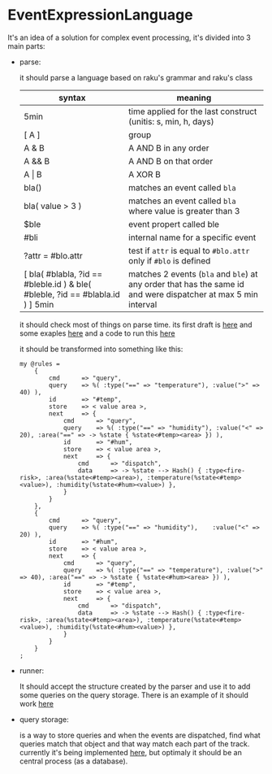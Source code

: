 # EventExpressionLanguage


It's an idea of a solution for complex event processing, it's divided into 3 main parts:

- parse:

  it should parse a language based on raku's grammar and raku's class
  
  | syntax | meaning |
  | - | - |
  | 5min | time applied for the last construct (unitis: s, min, h, days) |
  | [ A ] | group |
  | A & B | A AND B in any order |
  | A && B | A AND B on that order |
  | A \| B | A XOR B |
  | bla() | matches an event called `bla` |
  | bla( value > 3 ) | matches an event called `bla` where value is greater than 3 |
  | $ble | event propert called ble |
  | #bli | internal name for a specific event |
  | ?attr = #blo.attr | test if `attr` is equal to `#blo.attr` only if `#blo` is defined |
  | [ bla( #blabla, ?id == #bleble.id ) & ble( #bleble, ?id == #blabla.id ) ] 5min | matches 2 events (`bla` and `ble`) at any order that has the same id and were dispatcher at max 5 min interval

    it should check most of things on parse time. its first draft is [here](https://github.com/FCO/EventExpressionLanguage/blob/master/lib/EventGrammar.pm6)
    and some exaples [here](https://github.com/FCO/EventExpressionLanguage/tree/master/examples) and a code to run this [here](https://github.com/FCO/EventExpressionLanguage/blob/master/bin/parser.p6)

    it should be transformed into something like this:

  ```perl6
  my @rules =
      {
          cmd      => "query",
          query    => %( :type("==" => "temperature"), :value(">" => 40) ),
          id       => "#temp",
          store    => < value area >,
          next     => {
              cmd      => "query",
              query    => %( :type("==" => "humidity"), :value("<" => 20), :area("==" => -> %state { %state<#temp><area> }) ),
              id       => "#hum",
              store    => < value area >,
              next     => {
                  cmd      => "dispatch",
                  data     => -> %state --> Hash() { :type<fire-risk>, :area(%state<#temp><area>), :temperature(%state<#temp><value>), :humidity(%state<#hum><value>) },
              }
          }
      },
      {
          cmd      => "query",
          query    => %( :type("==" => "humidity"),    :value("<" => 20) ),
          id       => "#hum",
          store    => < value area >,
          next     => {
              cmd      => "query",
              query    => %( :type("==" => "temperature"), :value(">" => 40), :area("==" => -> %state { %state<#hum><area> }) ),
              id       => "#temp",
              store    => < value area >,
              next     => {
                  cmd      => "dispatch",
                  data     => -> %state --> Hash() { :type<fire-risk>, :area(%state<#temp><area>), :temperature(%state<#temp><value>), :humidity(%state<#hum><value>) },
              }
          }
      }
  ;
  ```
  
- runner:
  
  It should accept the structure created by the parser and use it to add some queries on the query storage.
  There is an example of it should work [here](https://github.com/FCO/EventExpressionLanguage/blob/master/bin/runner.p6)
  
- query storage:
  
  is a way to store queries and when the events are dispatched, find what queries match that object and that way match each part of the track.
  currently it's being implemented [here](https://github.com/FCO/EventExpressionLanguage/blob/master/lib/QueryStorage.pm6),
  but optimaly it should be an central process (as a database).
